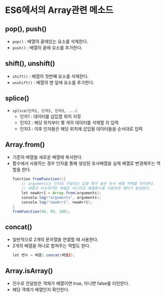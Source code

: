 # ES6에서의 Array관련 메소드
## pop(), push()
- ```pop()``` : 배열의 끝에있는 요소를 삭제한다.
- ```push()``` : 배열의 끝에 요소를 추가한다.

## shift(), unshift()
- ```shift()``` : 배열의 첫번째 요소를 삭제한다.
- ```unshift()``` : 배열의 맨 앞에 요소를 추가한다.

## splice()
- ```splice(인자1, 인자2, 인자3, ...)```
  - 인자1 : 데이터를 삽입할 위치 지정
  - 인자2 : 해당 위치부터 몇 개의 데이터를 삭제할 지 입력
  - 인자3 : 이후 인자들은 해당 위치에 삽입될 데이터들을 순서대로 입력

## Array.from()
- 기존의 배열을 새로운 배열에 복사한다.
- 함수에서 사용하는 경우 인자를 통해 생성된 유사배열을 실제 배열로 변경해주는 역할을 한다.
    ```java
    function fromFunction(){
        // arguments는 인자로 전달되는 값을 묶어 놓은 유사 배열 객체를 의미한다.
        // 배열과 비슷하지만 배열은 아니므로 배열함수를 사용하면 에러가 발생한다.
        let newArr1 = Array.from(arguments);
        console.log("arguments", arguments);
        console.log("newArr1", newArr1);
    }
    fromFunction(98, 99, 100);
    ```

## concat()
- 일반적으로 2개의 문자열을 연결할 때 사용한다.
- 2개의 배열을 하나로 합쳐주는 역할도 한다.
    ```java
    let 변수 = 배열1.concat(배열2);
    ```

## Array.isArray()
- 인수로 전달받은 객체가 배열이면 true, 아니면 false를 리턴한다.
- 해당 객체가 배열인지 확인한다.